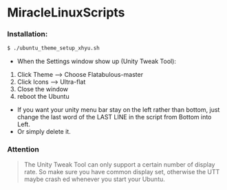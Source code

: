 # MiracleLinuxScripts
### Installation:
```sh
$ ./ubuntu_theme_setup_xhyu.sh
```

- When the Settings window show up (Unity Tweak Tool):
 1. Click Theme --> Choose Flatabulous-master
 2. Click Icons --> Ultra-flat
 3. Close the window
 4. reboot the Ubuntu

- If you want your unity menu bar stay on the left rather than bottom, just change the last word of the LAST LINE in the script from Bottom into Left.
- Or simply delete it.

### Attention
> The Unity Tweak Tool can only support a certain number of display rate.
> So make sure you have common display set, otherwise the UTT maybe crash
> ed whenever you start your Ubuntu.
